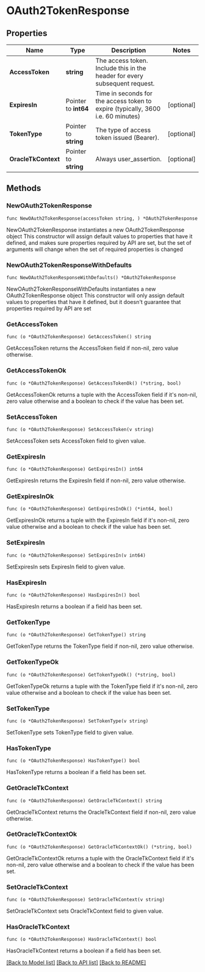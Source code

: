 # OAuth2TokenResponse

## Properties

Name | Type | Description | Notes
------------ | ------------- | ------------- | -------------
**AccessToken** | **string** | The access token.  Include this in the header for every subsequent request. | 
**ExpiresIn** | Pointer to **int64** | Time in seconds for the access token to expire (typically, 3600 i.e. 60 minutes) | [optional] 
**TokenType** | Pointer to **string** | The type of access token issued (Bearer). | [optional] 
**OracleTkContext** | Pointer to **string** | Always user_assertion. | [optional] 

## Methods

### NewOAuth2TokenResponse

`func NewOAuth2TokenResponse(accessToken string, ) *OAuth2TokenResponse`

NewOAuth2TokenResponse instantiates a new OAuth2TokenResponse object
This constructor will assign default values to properties that have it defined,
and makes sure properties required by API are set, but the set of arguments
will change when the set of required properties is changed

### NewOAuth2TokenResponseWithDefaults

`func NewOAuth2TokenResponseWithDefaults() *OAuth2TokenResponse`

NewOAuth2TokenResponseWithDefaults instantiates a new OAuth2TokenResponse object
This constructor will only assign default values to properties that have it defined,
but it doesn't guarantee that properties required by API are set

### GetAccessToken

`func (o *OAuth2TokenResponse) GetAccessToken() string`

GetAccessToken returns the AccessToken field if non-nil, zero value otherwise.

### GetAccessTokenOk

`func (o *OAuth2TokenResponse) GetAccessTokenOk() (*string, bool)`

GetAccessTokenOk returns a tuple with the AccessToken field if it's non-nil, zero value otherwise
and a boolean to check if the value has been set.

### SetAccessToken

`func (o *OAuth2TokenResponse) SetAccessToken(v string)`

SetAccessToken sets AccessToken field to given value.


### GetExpiresIn

`func (o *OAuth2TokenResponse) GetExpiresIn() int64`

GetExpiresIn returns the ExpiresIn field if non-nil, zero value otherwise.

### GetExpiresInOk

`func (o *OAuth2TokenResponse) GetExpiresInOk() (*int64, bool)`

GetExpiresInOk returns a tuple with the ExpiresIn field if it's non-nil, zero value otherwise
and a boolean to check if the value has been set.

### SetExpiresIn

`func (o *OAuth2TokenResponse) SetExpiresIn(v int64)`

SetExpiresIn sets ExpiresIn field to given value.

### HasExpiresIn

`func (o *OAuth2TokenResponse) HasExpiresIn() bool`

HasExpiresIn returns a boolean if a field has been set.

### GetTokenType

`func (o *OAuth2TokenResponse) GetTokenType() string`

GetTokenType returns the TokenType field if non-nil, zero value otherwise.

### GetTokenTypeOk

`func (o *OAuth2TokenResponse) GetTokenTypeOk() (*string, bool)`

GetTokenTypeOk returns a tuple with the TokenType field if it's non-nil, zero value otherwise
and a boolean to check if the value has been set.

### SetTokenType

`func (o *OAuth2TokenResponse) SetTokenType(v string)`

SetTokenType sets TokenType field to given value.

### HasTokenType

`func (o *OAuth2TokenResponse) HasTokenType() bool`

HasTokenType returns a boolean if a field has been set.

### GetOracleTkContext

`func (o *OAuth2TokenResponse) GetOracleTkContext() string`

GetOracleTkContext returns the OracleTkContext field if non-nil, zero value otherwise.

### GetOracleTkContextOk

`func (o *OAuth2TokenResponse) GetOracleTkContextOk() (*string, bool)`

GetOracleTkContextOk returns a tuple with the OracleTkContext field if it's non-nil, zero value otherwise
and a boolean to check if the value has been set.

### SetOracleTkContext

`func (o *OAuth2TokenResponse) SetOracleTkContext(v string)`

SetOracleTkContext sets OracleTkContext field to given value.

### HasOracleTkContext

`func (o *OAuth2TokenResponse) HasOracleTkContext() bool`

HasOracleTkContext returns a boolean if a field has been set.


[[Back to Model list]](../README.md#documentation-for-models) [[Back to API list]](../README.md#documentation-for-api-endpoints) [[Back to README]](../README.md)



